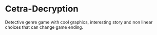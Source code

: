 # Cetra-Decryption
Detective genre game with cool graphics, interesting story and non linear choices that can change game ending.
